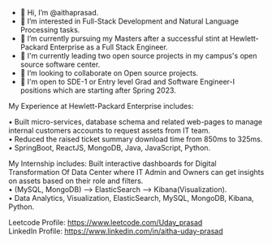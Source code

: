 - 👋 Hi, I’m @aithaprasad.
- 👀 I’m interested in Full-Stack Development and Natural Language Processing tasks. 
- 🌱 I’m currently pursuing my Masters after a successful stint at Hewlett-Packard Enterprise as a Full Stack Engineer.
- 🌱 I'm currently leading two open source projects in my campus's open source software center.
- 💞️ I’m looking to collaborate on Open source projects.
- 💞️ I'm open to SDE-1 or Entry level Grad and Software Engineer-I positions  which are starting after Spring 2023.

My Experience at Hewlett-Packard Enterprise includes:

• Built micro-services, database schema and related web-pages to manage internal customers accounts to request assets from IT team.  
• Reduced the raised ticket summary download time from 850ms to 325ms.   
• SpringBoot, ReactJS, MongoDB, Java, JavaScript, Python.  

My Internship includes:
Built interactive dashboards for Digital Transformation Of Data Center where IT Admin and Owners can get insights on assets based on their role and filters.    
• (MySQL, MongoDB) –> ElasticSearch –> Kibana(Visualization).     
• Data Analytics, Visualization, ElasticSearch, MySQL, MongoDB, Kibana, Python.

Leetcode Profile: https://www.leetcode.com/Uday_prasad  
LinkedIn Profile: https://www.linkedin.com/in/aitha-uday-prasad

<!---
aithaprasad/aithaprasad is a ✨ special ✨ repository because its `README.md` (this file) appears on your GitHub profile.
You can click the Preview link to take a look at your changes.
--->
